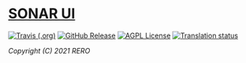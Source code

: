 # [SONAR UI][1]

[![Travis (.org)](https://img.shields.io/travis/rero/sonar-ui)](https://travis-ci.org/github/rero/sonar-ui)
[![GitHub Release](https://img.shields.io/github/tag/rero/sonar-ui.svg?style=flat)](https://github.com/rero/sonar-ui/releases/latest)
[![AGPL License](https://img.shields.io/badge/license-AGPL-blue.svg)](http://www.gnu.org/licenses/agpl-3.0)
[![Translation status](https://hosted.weblate.org/widgets/rero_plus/-/sonar-ui/svg-badge.svg)](https://hosted.weblate.org/engage/rero_plus/?utm_source=widget)

*Copyright (C) 2021 RERO*

[1]: https://github.com/rero/sonar-ui
